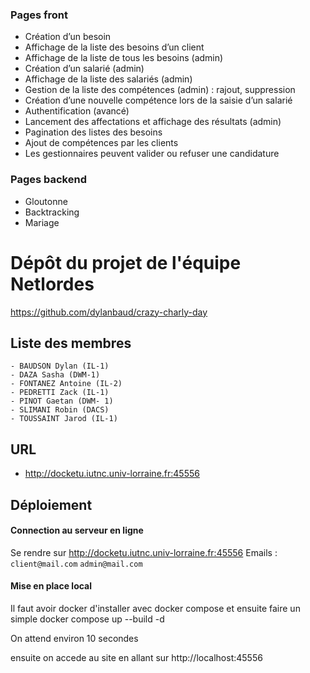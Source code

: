 ### Pages front
- Création d’un besoin
- Affichage de la liste des besoins d’un client
- Affichage de la liste de tous les besoins (admin)
- Création d’un salarié (admin)
- Affichage de la liste des salariés (admin)
- Gestion de la liste des compétences (admin) : rajout, suppression
- Création d’une nouvelle compétence lors de la saisie d’un salarié
- Authentification (avancé)
- Lancement des affectations et affichage des résultats (admin)
- Pagination des listes des besoins
- Ajout de compétences par les clients
- Les gestionnaires peuvent valider ou refuser une candidature

### Pages backend
- Gloutonne
- Backtracking
- Mariage

# Dépôt du projet de l'équipe Netlordes #

https://github.com/dylanbaud/crazy-charly-day

## Liste des membres ##

    - BAUDSON Dylan (IL-1)
    - DAZA Sasha (DWM-1)
    - FONTANEZ Antoine (IL-2)
    - PEDRETTI Zack (IL-1)
    - PINOT Gaetan (DWM- 1)
    - SLIMANI Robin (DACS)
    - TOUSSAINT Jarod (IL-1)

## URL ##

- http://docketu.iutnc.univ-lorraine.fr:45556

##  Déploiement ##

#### Connection au serveur en ligne

Se rendre sur http://docketu.iutnc.univ-lorraine.fr:45556
Emails : 
`client@mail.com`
`admin@mail.com`  
#### Mise en place local

Il faut avoir docker d'installer avec docker compose
et ensuite faire un simple docker compose up --build -d

On attend environ 10 secondes

ensuite on accede au site en allant sur http://localhost:45556
